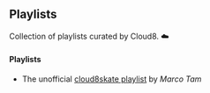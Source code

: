 ## Playlists

Collection of playlists curated by Cloud8. ☁️

#### Playlists

- The unofficial [cloud8skate playlist](https://open.spotify.com/playlist/61CzxnV9FJHQ6E3j2ItCzv) by _Marco Tam_
